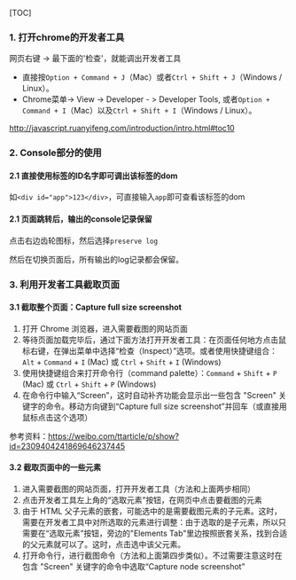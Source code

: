 [TOC]

###  1. 打开chrome的开发者工具

网页右键 -> 最下面的'检查'，就能调出开发者工具

- 直接按`Option + Command + J`（Mac）或者`Ctrl + Shift + J`（Windows / Linux）。
- Chrome菜单-> View -> Developer - > Developer Tools, 或者`Option + Command + I`（Mac）以及`Ctrl + Shift + I`（Windows / Linux）。

http://javascript.ruanyifeng.com/introduction/intro.html#toc10

### 2. Console部分的使用

#### 2.1 直接使用标签的ID名字即可调出该标签的dom

如`<div id="app">123</div>`，可直接输入`app`即可查看该标签的dom

#### 2.1 页面跳转后，输出的console记录保留

点击右边齿轮图标，然后选择`preserve log`

然后在切换页面后，所有输出的log记录都会保留。

### 3. 利用开发者工具截取页面

#### 3.1 截取整个页面：Capture full size screenshot

1. 打开 Chrome 浏览器，进入需要截图的网站页面
2. 等待页面加载完毕后，通过下面方法打开开发者工具：在页面任何地方点击鼠标右键，在弹出菜单中选择“检查（Inspect）”选项。或者使用快捷键组合：`Alt` + `Command` + `I` (Mac) 或 `Ctrl` + `Shift` + `I` (Windows)
3. 使用快捷键组合来打开命令行（command palette）：`Command` + `Shift` + `P` (Mac) 或 `Ctrl` + `Shift` + `P` (Windows)
4. 在命令行中输入“Screen”，这时自动补齐功能会显示出一些包含 "Screen" 关键字的命令。移动方向键到“Capture full size screenshot”并回车（或直接用鼠标点击这个选项）

参考资料：https://weibo.com/ttarticle/p/show?id=2309404241869646237445

#### 3.2 截取页面中的一些元素

1. 进入需要截图的网站页面，打开开发者工具（方法和上面两步相同）
2. 点击开发者工具左上角的“选取元素”按钮，在网页中点击要截图的元素
3. 由于 HTML 父子元素的嵌套，可能选中的是需要截图元素的子元素。这时，需要在开发者工具中对所选取的元素进行调整：由于选取的是子元素，所以只需要在“选取元素”按钮，旁边的"Elements Tab"里边按照嵌套关系，找到合适的父元素就可以了。这时，点击选中该父元素。
4. 打开命令行，进行截图命令（方法和上面第四步类似）。不过需要注意这时在包含 "Screen" 关键字的命令中选取“Capture node screenshot”



